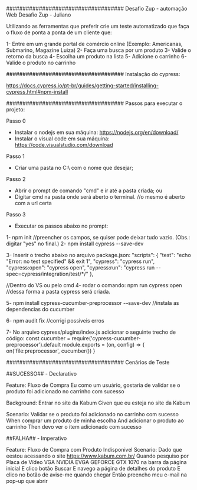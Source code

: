 #################################### Desafio Zup - automação Web
Desafio Zup - Juliano

Utilizando as ferramentas que preferir crie um teste automatizado que faça o fluxo de ponta
a ponta de um cliente que:

1- Entre em um grande portal de comércio online
(Exemplo: Americanas, Submarino, Magazine Luiza)
2- Faça uma busca por um produto
3- Valide o retorno da busca
4- Escolha um produto na lista
5- Adicione o carrinho
6- Valide o produto no carrinho

#################################### Instalação do cypress:

https://docs.cypress.io/pt-br/guides/getting-started/installing-cypress.html#npm-install

#################################### Passos para executar o projeto:

Passo 0
- Instalar o nodejs em sua máquina: https://nodejs.org/en/download/
- Instalar o visual code em sua máquina: https://code.visualstudio.com/download

Passo 1
- Criar uma pasta no C:\ com o nome que desejar;

Passo 2
- Abrir o prompt de comando "cmd" e ir até a pasta criada;
ou
- Digitar cmd na pasta onde será aberto o terminal. //o mesmo é aberto com a url certa

Passo 3
- Executar os passos abaixo no prompt:

1- npm init //preencher os campos, se quiser pode deixar tudo vazio. (Obs.: digitar "yes" no final.)
2- npm install cypress --save-dev

3- Inserir o trecho abaixo no arquivo package.json:
  "scripts": {
    "test": "echo \"Error: no test specified\" && exit 1",
    "cypress": "cypress run",
    "cypress:open": "cypress open",
    "cypress:run": "cypress run --spec=cypress/integration/test/*/"
  },

//Dentro do VS ou pelo cmd 
4- rodar o comando: npm run cypress:open //dessa forma a pasta cypress será criada.

5- npm install cypress-cucumber-preprocessor  -–save-dev //instala as dependencias do cucumber
   
6- npm audit fix //corrigi possiveis erros

7- No arquivo cypress/plugins/index.js adicionar o seguinte trecho de código:
const cucumber = require('cypress-cucumber-preprocessor').default
 module.exports = (on, config) => {
 on('file:preprocessor', cucumber())
}





#################################### Cenários de Teste

##SUCESSO## - Declarativo

Feature: Fluxo de Compra
Eu como um usuário, gostaria de validar se o produto foi adicionado no carrinho com sucesso

Background: Entrar no site da Kabum
Given que eu esteja no site da Kabum

Scenario: Validar se o produto foi adicionado no carrinho com sucesso
When comprar um produto de minha escolha
And adicionar o produto ao carrinho
Then devo ver o item adicionado com sucesso

##FALHA## - Imperativo

Feature: Fluxo de Compra com Produto Indisponivel
Scenario: Dado que eestou acessando o site https://www.kabum.com.br/
Quando pesquiso por Placa de Vídeo VGA NVIDIA EVGA GEFORCE GTX 1070 na barra da página inicial
E clico botão Buscar
E navego a página de detalhes do produto
E clico no botão de avise-me quando chegar
Então preencho meu e-mail na pop-up que abrir

